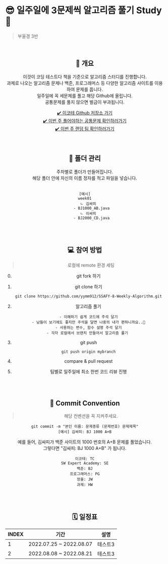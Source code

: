 # 😎 일주일에 3문제씩 알고리즘 풀기 Study 🚩
> 부울경 3반 
<br/>

<center><h2>👋 개요</h2><center>

이것이 코딩 테스트다 책을 기준으로 알고리즘 스터디를 진행합니다.<br/>
과제로 나오는 알고리즘 문제나 백준, 프로그래머스 등 다양한 알고리즘 사이트를 이용하여 문제를 풉니다.<br/>
일주일에 꼭 세문제를 풀고 해당 Github에 올립니다.<br/>
공통문제를 풀지 않으면 벌금이 부과됩니다.<br/>

[✔️ 이코테 Github 저장소 가기](https://github.com/ndb796/python-for-coding-test)<br/>
[✔️ 이번 주 풀어야하는 공통문제 확인하러가기](https://yeomss.notion.site/ad8379f36ddf469ea9736cd889bc1324)<br/>
[✔️ 이번 주 랜덤 팀 확인하러가기](https://yeomss.notion.site/ad8379f36ddf469ea9736cd889bc1324)
<br/>
<br/>
<br/>

<center><h2>📝 폴더 관리</h2><center>
주차별로 폴더가 만들어집니다.<br/>
해당 폴더 안에 자신의 이름 정자를 적고 파일을 넣습니다.
<br/>
<br/>

```
[예시]
week01
   ㄴ 김싸피
      - BJ1000_AB.java
   ㄴ 이싸피
      - BJ2000_CD.java
```

<br/>
<br/>

<center><h2>💻 참여 방법</h2><center>

> 로컬에 remote 환경 세팅

0. git fork 하기<br/>

1. git clone 하기<br/>
   <pre><code>git clone https://github.com/yymm912/SSAFY-8-Weekly-Algorithm.git</code></pre>

2. 알고리즘 풀기<br/>

   <pre><code>- 이해하기 쉽게 코드에 주석 달기
   - 남들이 보기에도 좋지만 주석을 달면 나중의 내가 편하니까요..🥲
   - 사용하는 변수, 함수 설명 주석 달기
   - 각자 로컬에서 브랜치 만들어서 알고리즘 풀기 
   </code></pre>

3. git push<br/>
   <pre><code>git push origin mybranch</code></pre>

4. compare & pull request<br/>

5. 팀별로 일주일에 최소 한번 코드 리뷰 진행<br/>

<br/><br/>

<center><h2>📕 Commit Convention</h2><center>

> 해당 컨벤션을 꼭 지켜주세요.

```
git commit -m "본인 이름: 문제종류 (문제번호) 문제제목"
[예시] 김싸피: BJ 1000 A+B
```
예를 들어, 김싸피가 백준 사이트의 1000 번호의 A+B 문제를 풀었습니다.<br/>
그렇다면 "김싸피: BJ 1000 A+B" 가 됩니다.<br/>

```
이코테: TC
SW Expert Academy: SE
백준: BJ
프로그래머스: PG
정올: JW
과제: HW
```


<br/><br/>

<center><h2>🗓 일정표</h2><center>

| INDEX | 기간                    | 설명    |
| ----- | ----------------------- | ------- |
| 1     | 2022.07.25 ~ 2022.08.07 | 테스트3 |
| 2     | 2022.08.08 ~ 2022.08.21 | 테스트3 |
